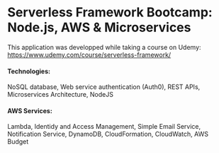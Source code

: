 # Serverless Framework Bootcamp: Node.js, AWS & Microservices

This application was developped while taking a course on Udemy:
https://www.udemy.com/course/serverless-framework/

#### Technologies:
NoSQL database, Web service authentication (Auth0), REST APIs, Microservices Architecture, NodeJS 
#### AWS Services:
Lambda, Identidy and Access Management, Simple Email Service, Notification Service, DynamoDB, CloudFormation, CloudWatch, AWS Budget

